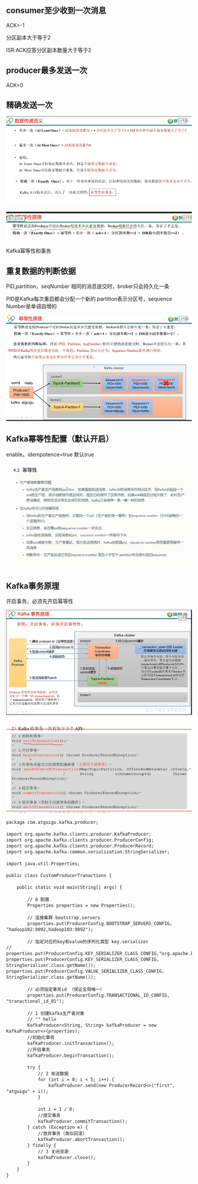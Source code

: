 consumer至少收到一次消息
---

ACK=-1

分区副本大于等于2

ISR ACK应答分区副本数量大于等于2

producer最多发送一次
---

ACK=0

精确发送一次
---

![img_32.png](img_32.png)

![img_33.png](img_33.png)

Kafka幂等性和事务

重复数据的判断依据
---

PID,partition，seqNumber 相同的消息提交时，broker只会持久化一条

PID是Kafka每次重启都会分配一个新的 partition表示分区号，sequence Number是单调自增的

![img_34.png](img_34.png)

Kafka幂等性配置（默认开启）
---

enable。idempotence=true 默认true

![img_109.png](img_109.png)

Kafka事务原理
---

开启事务，必须先开启幂等性

![img_35.png](img_35.png)


![img_36.png](img_36.png)


    package com.atguigu.kafka.producer;
    
    import org.apache.kafka.clients.producer.KafkaProducer;
    import org.apache.kafka.clients.producer.ProducerConfig;
    import org.apache.kafka.clients.producer.ProducerRecord;
    import org.apache.kafka.common.serialization.StringSerializer;
    
    import java.util.Properties;
    
    public class CustomProducerTranactions {
    
        public static void main(String[] args) {
    
            // 0 配置
            Properties properties = new Properties();
    
            // 连接集群 bootstrap.servers
            properties.put(ProducerConfig.BOOTSTRAP_SERVERS_CONFIG, "hadoop102:9092,hadoop103:9092");
    
            // 指定对应的key和value的序列化类型 key.serializer
    //        properties.put(ProducerConfig.KEY_SERIALIZER_CLASS_CONFIG,"org.apache.kafka.common.serialization.StringSerializer");
    properties.put(ProducerConfig.KEY_SERIALIZER_CLASS_CONFIG, StringSerializer.class.getName());
    properties.put(ProducerConfig.VALUE_SERIALIZER_CLASS_CONFIG, StringSerializer.class.getName());
    
            // 必须指定事务id （保证全局唯一）
            properties.put(ProducerConfig.TRANSACTIONAL_ID_CONFIG, "tranactional_id_01");
    
            // 1 创建kafka生产者对象
            // "" hello
            KafkaProducer<String, String> kafkaProducer = new KafkaProducer<>(properties);
            //初始化事务
            kafkaProducer.initTransactions();
            //开启事务
            kafkaProducer.beginTransaction();
    
            try {
                // 2 发送数据
                for (int i = 0; i < 5; i++) {
                    kafkaProducer.send(new ProducerRecord<>("first", "atguigu" + i));
                }
    
                int i = 1 / 0;
                //提交事务
                kafkaProducer.commitTransaction();
            } catch (Exception e) {
                //放弃事务（类似回滚）
                kafkaProducer.abortTransaction();
            } finally {
                // 3 关闭资源
                kafkaProducer.close();
            }
        }
    }
